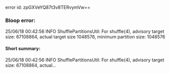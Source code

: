 error id: zpGXVeYQ87t3v8TERvymVw==
### Bloop error:

25/06/18 00:42:56 INFO ShufflePartitionsUtil: For shuffle(4), advisory target size: 67108864, actual target size 1048576, minimum partition size: 1048576
#### Short summary: 

25/06/18 00:42:56 INFO ShufflePartitionsUtil: For shuffle(4), advisory target size: 67108864, actual...